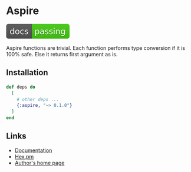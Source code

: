 # Aspire

[![Documentation](https://raw.githubusercontent.com/tim2CF/static-asserts/master/documentation-passing.svg?sanitize=true)](https://hexdocs.pm/aspire/Aspire.html)

Aspire functions are trivial.
Each function performs type conversion if it is 100% safe.
Else it returns first argument as is.

## Installation

```elixir
def deps do
  [
    # other deps ...
    {:aspire, "~> 0.1.0"}
  ]
end
```

## Links

- [Documentation](https://hexdocs.pm/aspire/Aspire.html)
- [Hex.pm](https://hex.pm/packages/aspire)
- [Author's home page](https://timcf.github.io/)
